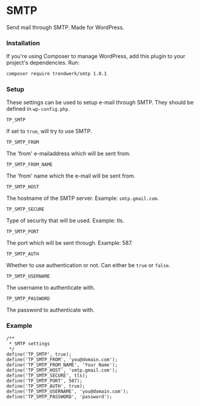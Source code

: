 SMTP
====

Send mail through SMTP. Made for WordPress.

### Installation
If you're using Composer to manage WordPress, add this plugin to your project's dependencies. Run:
```sh
composer require trendwerk/smtp 1.0.1
```

### Setup
These settings can be used to setup e-mail through SMTP. They should be defined in `wp-config.php`.

`TP_SMTP`

If set to `true`, will try to use SMTP.

`TP_SMTP_FROM`

The 'from' e-mailaddress which will be sent from.

`TP_SMTP_FROM_NAME`

The 'from' name which the e-mail will be sent from.

`TP_SMTP_HOST`

The hostname of the SMTP server. Example: `smtp.gmail.com`.

`TP_SMTP_SECURE`

Type of security that will be used. Example: tls.

`TP_SMTP_PORT`

The port which will be sent through. Example: 587.

`TP_SMTP_AUTH`

Whether to use authentication or not. Can either be `true` or `false`.

`TP_SMTP_USERNAME`

The username to authenticate with.

`TP_SMTP_PASSWORD`

The password to authenticate with.

### Example

```
/**
 * SMTP settings
 */
define('TP_SMTP', true);
define('TP_SMTP_FROM', 'you@domain.com');
define('TP_SMTP_FROM_NAME', 'Your Name');
define('TP_SMTP_HOST', 'smtp.gmail.com');
define('TP_SMTP_SECURE', tls);
define('TP_SMTP_PORT', 587);
define('TP_SMTP_AUTH', true);
define('TP_SMTP_USERNAME', 'you@domain.com');
define('TP_SMTP_PASSWORD', 'password');
```
